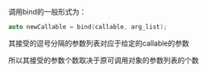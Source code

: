 调用bind的一般形式为：

```c++
auto newCallable = bind(callable, arg_list);
```

其接受的逗号分隔的参数列表对应于给定的callable的参数

所以其接受的参数个数取决于原可调用对象的参数列表的个数